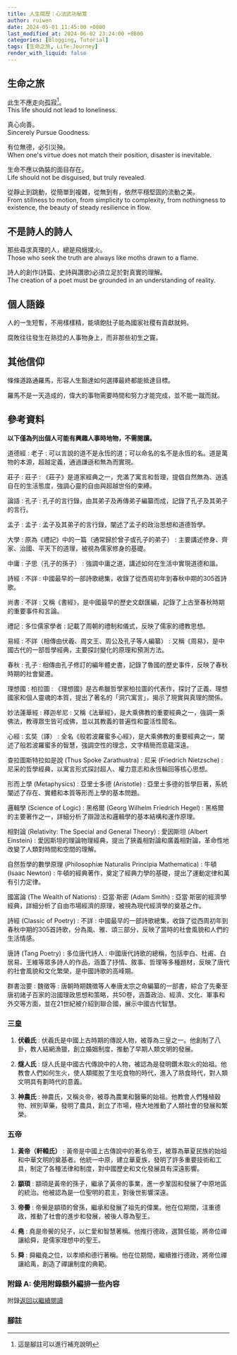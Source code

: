 ```yaml
---
title: 人生閱歷：心法武功秘笈
author: ruiwen
date: 2024-05-01 11:45:00 +0800
last_modified_at: 2024-06-02 23:24:00 +0800
categories: [Blogging, Tutorial]
tags: [生命之旅, Life-Journey]
render_with_liquid: false
---
```


## 生命之旅

此生不應走向孤寂[^1]。  
This life should not lead to loneliness.

真心向善。  
Sincerely Pursue Goodness.

有位無德，必引災殃。  
When one's virtue does not match their position, disaster is inevitable.

生命不應以偽裝的面目存在。  
Life should not be disguised, but truly revealed.

從靜止到跳動，從簡單到複雜，從無到有，依然平穩堅固的流動之美。  
From stillness to motion, from simplicity to complexity, from nothingness to existence, the beauty of steady resilience in flow.

## 不是詩人的詩人

那些尋求真理的人，總是飛蛾撲火。  
Those who seek the truth are always like moths drawn to a flame.

詩人的創作(詩篇、史詩與讚歌)必須立足於對真實的理解。  
The creation of a poet must be grounded in an understanding of reality.


## 個人語錄

人的一生短暫，不用樣樣精，能填飽肚子能為國家社稷有貢獻就夠。

腐敗往往發生在熟捻的人事物身上，而非那些初生之竇。

## 其他信仰

條條道路通羅馬，形容人生豁達如何選擇最終都能抵達目標。

羅馬不是一天造成的，偉大的事物需要時間和努力才能完成，並不能一蹴而就。


## 參考資料

**以下僅為列出個人可能有興趣人事時地物，不需閱讀。**

道德經 : 老子
:   可以言說的道不是永恆的道；可以命名的名不是永恆的名。道是萬物的本源，超越定義，通過謙遜和無為而實現。

莊子 : 莊子
:   《莊子》是道家經典之一，充滿了寓言和哲理，提倡自然無為、逍遙自在的生活態度，強調心靈的自由與超越世俗的束縛。

論語 : 孔子
:   孔子的言行錄，由其弟子及再傳弟子編纂而成，記錄了孔子及其弟子的言行。

孟子 : 孟子
:   孟子及其弟子的言行錄，闡述了孟子的政治思想和道德哲學。

大學 : 原為《禮記》中的一篇（通常歸於曾子或孔子的弟子）
:   主要講述修身、齊家、治國、平天下的道理，被視為儒家修身的基礎。

中庸 : 子思（孔子的孫子）
:   強調中庸之道，講述如何在生活中實現道德和諧。

詩經 : 不詳
:   中國最早的一部詩歌總集，收錄了從西周初年到春秋中期的305首詩歌。

尚書 : 不詳
:   又稱《書經》，是中國最早的歷史文獻匯編，記錄了上古至春秋時期的重要事件和言論。

禮記 : 多位儒家學者
:   記載了周朝的禮制和儀式，反映了儒家的禮教思想。

易經 : 不詳（相傳由伏羲、周文王、周公及孔子等人編纂）
:   又稱《周易》，是中國古代的一部哲學經典，主要探討變化的原理和預測方法。

春秋 : 孔子
:   相傳由孔子修訂的編年體史書，記錄了魯國的歷史事件，反映了春秋時期的社會變遷。

理想國 : 柏拉圖
:   《理想國》是古希臘哲學家柏拉圖的代表作，探討了正義、理想國家和個人靈魂的本質，提出了著名的「洞穴寓言」，揭示了現實與真理的關係。

妙法蓮華經 : 釋迦牟尼
:   又稱《法華經》，是大乘佛教的重要經典之一，強調一乘佛法，教導眾生皆可成佛，並以其教義的普遍性和靈活性聞名。

心經 : 玄奘（譯）
:   全名《般若波羅蜜多心經》，是大乘佛教的重要經典之一，闡述了般若波羅蜜多的智慧，強調空性的理念，文字精簡而意蘊深遠。

查拉圖斯特拉如是說 (Thus Spoke Zarathustra) : 尼采 (Friedrich Nietzsche)
:   尼采的哲學經典，以寓言形式探討超人、權力意志和永恆輪回等核心思想。

形而上學 (Metaphysics) : 亞里士多德 (Aristotle)
:   亞里士多德的哲學巨著，系統闡述了存在、實體和本質等形而上學的基本問題。

邏輯學 (Science of Logic) : 黑格爾 (Georg Wilhelm Friedrich Hegel)
:   黑格爾的主要著作之一，詳細分析了辯證法和邏輯學的基本結構和運作原理。

相對論 (Relativity: The Special and General Theory) : 愛因斯坦 (Albert Einstein)
:   愛因斯坦的理論物理經典，提出了狹義相對論和廣義相對論，革命性地改變了人類對時間和空間的理解。

自然哲學的數學原理 (Philosophiæ Naturalis Principia Mathematica) : 牛頓 (Isaac Newton)
:   牛頓的經典著作，奠定了經典力學的基礎，提出了運動定律和萬有引力定律。

國富論 (The Wealth of Nations) : 亞當·斯密 (Adam Smith)
:   亞當·斯密的經濟學經典，詳細分析了自由市場經濟的原理，被視為現代經濟學的奠基之作。

詩經 (Classic of Poetry) : 不詳
:   中國最早的一部詩歌總集，收錄了從西周初年到春秋中期的305首詩歌，分為風、雅、頌三部分，反映了當時的社會風貌和人們的生活情感。

唐詩 (Tang Poetry) : 多位唐代詩人
:   中國唐代詩歌的總稱，包括李白、杜甫、白居易、王維等眾多詩人的作品，涵蓋了抒情、敘事、哲理等多種題材，反映了唐代的社會風貌和文化繁榮，是中國詩歌的高峰期。

群書治要 : 魏徵等
:   唐朝時期魏徵等人奉唐太宗之命編纂的一部書，綜合了先秦至唐初諸子百家的治國理政思想和策略，共50卷，涵蓋政治、經濟、文化、軍事和外交等方面，並在21世紀被介紹到聯合國，展示中國古代智慧。

### 三皇
1. **伏羲氏**
:   伏羲氏是中國上古時期的傳說人物，被尊為三皇之一。他創制了八卦，教人結網漁獵，創立婚姻制度，推動了早期人類文明的發展。

2. **燧人氏**
:   燧人氏是中國古代傳說中的人物，被認為是發明鑽木取火的始祖。他教會人們如何生火，使人類擺脫了生吃食物的時代，進入了熟食時代，對人類文明具有劃時代的意義。

3. **神農氏**
:   神農氏，又稱炎帝，被尊為農業和醫藥的始祖。他教會人們種植穀物、辨別草藥，發明了農具，創立了市場，極大地推動了人類社會的發展和繁榮。

### 五帝
1. **黃帝（軒轅氏）**
:   黃帝是中國上古傳說中的著名帝王，被尊為華夏民族的始祖和中華文明的奠基者。他統一中原，建立華夏族，發明了許多重要技術和工具，制定了各種法律和制度，對中國歷史和文化發展具有深遠影響。

2. **顓頊**
:   顓頊是黃帝的孫子，繼承了黃帝的事業，進一步鞏固和發展了中原地區的統治。他被認為是一位聖明的君主，對後世影響深遠。

3. **帝嚳**
:   帝嚳是顓頊的曾孫，繼承和發展了祖先的偉業。他在位期間，注重德政，推動了社會的進步和發展，被後人尊為聖王。

4. **堯**
:   堯是帝嚳的兒子，以仁愛和智慧著稱。他推行德政，選賢任能，將帝位禪讓給舜，是儒家理想中的聖王。

5. **舜**
:   舜繼堯之位，以孝順和德行著稱。他在位期間，繼續推行德政，將帝位禪讓給禹，創造了禪讓制度的典範。



### 附錄 A: 使用附錄額外編排一些內容
附錄[返回以繼續閱讀](#生命之旅)

### 腳註
[^1]: 這是腳註可以進行補充說明



